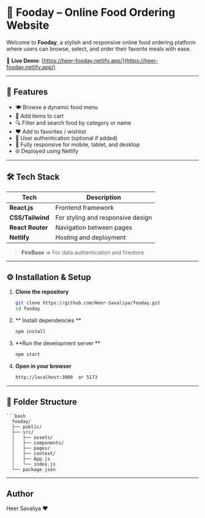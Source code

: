 # 🍔 Fooday – Online Food Ordering Website

Welcome to **Fooday**, a stylish and responsive online food ordering platform where users can browse, select, and order their favorite meals with ease.

🔗 **Live Demo**: [https://heer-fooday.netlify.app/](https://heer-fooday.netlify.app/)

---

## 🚀 Features

- 🍽️ Browse a dynamic food menu
- 🛒 Add items to cart
- 🔍 Filter and search food by category or name
- ❤️ Add to favorites / wishlist
- 👤 User authentication (optional if added)
- 📱 Fully responsive for mobile, tablet, and desktop
- 🌐 Deployed using Netlify

---

## 🛠️ Tech Stack

| Tech          | Description                          |
|---------------|--------------------------------------|
| **React.js**  | Frontend framework                   |
| **CSS/Tailwind** | For styling and responsive design |
| **React Router** | Navigation between pages         |
| **Netlify**   | Hosting and deployment               |

> **FireBase** => For data authentication and firestore

---

## ⚙️ Installation & Setup

1. **Clone the repository**  
   ```bash
   git clone https://github.com/Heer-Savaliya/fooday.git
   cd fooday
   
2. ** Install dependencies **
    ```bash
    npm install

3. **Run the development server **
    ```bash
    npm start

4. **Open in your browser**
    ```bash
    http://localhost:3000  or 5173
    
---

## 📁 Folder Structure
    ```bash
      fooday/
      ├── public/
      ├── src/
      │   ├── assets/
      │   ├── components/
      │   ├── pages/
      │   ├── context/
      │   ├── App.js
      │   └── index.js
      └── package.json

---

## Author
   Heer Savaliya ❤️
